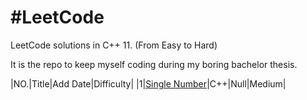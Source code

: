 #LeetCode
========

LeetCode solutions in C++ 11. (From Easy to Hard)

It is the repo to keep myself coding during my boring bachelor thesis.

|NO.|Title|Add Date|Difficulty|
|1|[Single Number][1]|C++|Null|Medium|

[1]:https://oj.leetcode.com/problems/single-number/
